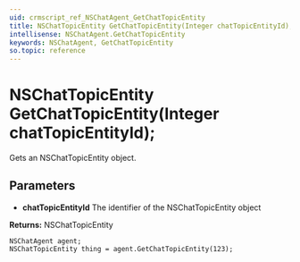 ```yaml
---
uid: crmscript_ref_NSChatAgent_GetChatTopicEntity
title: NSChatTopicEntity GetChatTopicEntity(Integer chatTopicEntityId);
intellisense: NSChatAgent.GetChatTopicEntity
keywords: NSChatAgent, GetChatTopicEntity
so.topic: reference
---
```


# NSChatTopicEntity GetChatTopicEntity(Integer chatTopicEntityId);

Gets an NSChatTopicEntity object.

## Parameters

* **chatTopicEntityId** The identifier of the NSChatTopicEntity object

**Returns:** NSChatTopicEntity

```crmscript
NSChatAgent agent;
NSChatTopicEntity thing = agent.GetChatTopicEntity(123);
```

